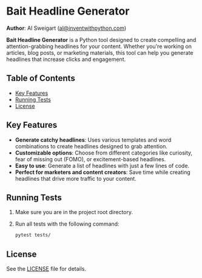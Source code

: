 # Bait Headline Generator
**Author**: Al Sweigart (al@inventwithpython.com)

**Bait Headline Generator** is a Python tool designed to create compelling and attention-grabbing headlines for your content. Whether you're working on articles, blog posts, or marketing materials, this tool can help you generate headlines that increase clicks and engagement.

## Table of Contents
- [Key Features](#key-features)
- [Running Tests](#running-tests)
- [License](#license)

## Key Features

- **Generate catchy headlines**: Uses various templates and word combinations to create headlines designed to grab attention.
- **Customizable options**: Choose from different categories like curiosity, fear of missing out (FOMO), or excitement-based headlines.
- **Easy to use**: Generate a list of headlines with just a few lines of code.
- **Perfect for marketers and content creators**: Save time while creating headlines that drive more traffic to your content.

## Running Tests
1. Make sure you are in the project root directory.
2. Run all tests with the following command:

   ```bash
   pytest tests/

## License
See the [LICENSE](LICENSE) file for details.
